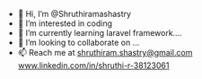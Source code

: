 - 👋 Hi, I’m @Shruthiramashastry
- 👀 I’m interested in coding
- 🌱 I’m currently learning laravel framework....
- 💞️ I’m looking to collaborate on ...
- 📫 Reach me at shruthiram.shastry@gmail.com www.linkedin.com/in/shruthi-r-38123061

<!---
Shruthiramashastry/Shruthiramashastry is a ✨ special ✨ repository because its `README.md` (this file) appears on your GitHub profile.
You can click the Preview link to take a look at your changes.
--->
